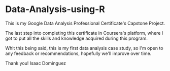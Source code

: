 # Data-Analysis-using-R

This is my Google Data Analysis Professional Certificate's Capstone Project.

The last step into completing this certificate in Coursera's platform, where I got to put all the skills and knowledge acquired during this program. 

Whit this being said, this is my first data analysis case study, so I'm open to any feedback or recommendations, hopefully we'll improve over time.

Thank you!
Isaac Dominguez
